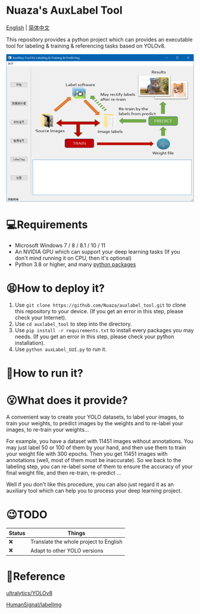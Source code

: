 # Nuaza's AuxLabel Tool
[English](./README.md) | [简体中文](./README_CN.md)

This repository provides a python project which can provides an executable tool for labeling &amp; training &amp; referencing tasks based on YOLOv8.

![image2](./resources/2.png)

# 💻Requirements

+ Microsoft Windows 7 / 8 / 8.1 / 10 / 11
+ An NVIDIA GPU which can support your deep learning tasks (If you don't mind running it on CPU, then it's optional)
+ Python 3.8 or higher, and many [python packages](./requirements.txt)

# 😫How to deploy it?

1. Use `git clone https://github.com/Nuaza/auxlabel_tool.git` to clone this repository to your device. (If you get an error in this step, please check your Internet).
2. Use `cd auxlabel_tool` to step into the directory.
3. Use `pip install -r requirements.txt` to install every packages you may needs. (If you get an error in this step, please check your python installation).
4. Use `python auxLabel_GUI.py` to run it.

# 🤨How to run it?



# 😮What does it provide?

A convenient way to create your YOLO datasets, to label your images, to train your weights, to predict images by the weights and to re-label your images, to re-train your weights...

For example, you have a dataset with 11451 images without annotations. You may just label 50 or 100 of them by your hand, and then use them to train your weight file with 300 epochs. Then you get 11451 images with annotations (well, most of them must be inaccurate). So we back to the labeling step, you can re-label some of them to ensure the accuracy of your final weight file, and then re-train, re-predict ...

Well if you don't like this procedure, you can also just regard it as an auxiliary tool which can help you to process your deep learning project.

# 😉TODO

| Status | Things                                 |
| ------ | -------------------------------------- |
| ❌      | Translate the whole project to English |
| ❌      | Adapt to other YOLO versions           |

# 📑Reference

[ultralytics/YOLOv8](https://github.com/ultralytics/ultralytics)

[HumanSignal/labelImg](https://github.com/HumanSignal/labelImg)

